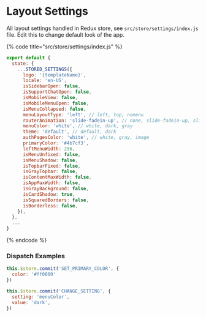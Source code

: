 # Layout Settings

All layout settings handled in Redux store, see `src/store/settings/index.js`  file. Edit this to change default look of the app.

{% code title="src/store/settings/index.js" %}
```javascript
export default {
  state: {
    ...STORED_SETTINGS({
      logo: '{templateName}',
      locale: 'en-US',
      isSidebarOpen: false,
      isSupportChatOpen: false,
      isMobileView: false,
      isMobileMenuOpen: false,
      isMenuCollapsed: false,
      menuLayoutType: 'left', // left, top, nomenu
      routerAnimation: 'slide-fadein-up', // none, slide-fadein-up, slide-fadein-right, fadein, zoom-fadein
      menuColor: 'white', // white, dark, gray
      theme: 'default', // default, dark
      authPagesColor: 'white', // white, gray, image
      primaryColor: '#4b7cf3',
      leftMenuWidth: 256,
      isMenuUnfixed: false,
      isMenuShadow: false,
      isTopbarFixed: false,
      isGrayTopbar: false,
      isContentMaxWidth: false,
      isAppMaxWidth: false,
      isGrayBackground: false,
      isCardShadow: true,
      isSquaredBorders: false,
      isBorderless: false,
    }),
  },
  ...
}
```
{% endcode %}

### Dispatch Examples

```javascript
this.$store.commit('SET_PRIMARY_COLOR', {
  color: '#ff0000'
})

this.$store.commit('CHANGE_SETTING', {
  setting: 'menuColor',
  value: 'dark',
})
```

